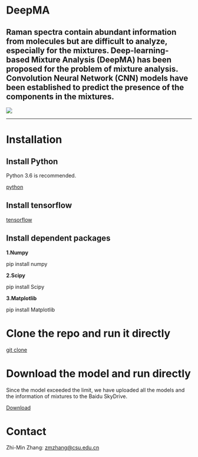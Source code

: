 # DeepMA
Raman spectra contain abundant information from molecules but are difficult to analyze, especially for the mixtures. Deep-learning-based Mixture Analysis (DeepMA) has been proposed for the problem of mixture analysis. Convolution Neural Network (CNN) models have been established to predict the presence of the components in the mixtures.
----------
![](https://raw.githubusercontent.com/xiaqiong/DeepMA/master/Figure%201.jpg )

----------

# Installation
## Install Python

Python 3.6 is recommended.

[python](https://www.python.org)

## Install tensorflow

[tensorflow](https://www.tensorflow.org)

## Install dependent packages

**1.Numpy**

pip install numpy

**2.Scipy**

pip install Scipy

**3.Matplotlib**

pip install Matplotlib

# Clone the repo and run it directly

[git clone](https://github.com/xiaqiong/DeepMA.git) 

# Download the model and run directly

Since the model exceeded the limit, we have uploaded all the models and the  information of mixtures to the Baidu SkyDrive.

[Download](https://pan.baidu.com/s/1PxuZUMD5VCgzXmY3e_RjKQ) 

# Contact

Zhi-Min Zhang: zmzhang@csu.edu.cn


